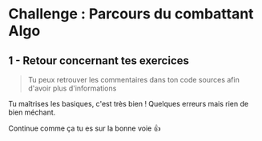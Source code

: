 # Challenge : Parcours du combattant Algo

## 1 - Retour concernant tes exercices

>  Tu peux retrouver les commentaires dans ton code sources afin d'avoir plus d'informations

Tu maîtrises les basiques, c'est très bien !
Quelques erreurs mais rien de bien méchant.

Continue comme ça tu es sur la bonne voie :+1:
